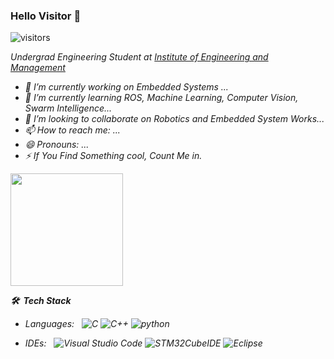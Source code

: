 ### Hello Visitor 👋

![visitors](https://visitor-badge.glitch.me/badge?page_id=page.id)
<p><em>Undergrad Engineering Student at <a href="https://iem.edu.in/">Institute of Engineering and Management</a>

- 🔭 I’m currently working on Embedded Systems ...
- 🌱 I’m currently learning ROS, Machine Learning, Computer Vision, Swarm Intelligence...
- 👯 I’m looking to collaborate on Robotics and Embedded System Works...
- 📫 How to reach me: ...
- 😄 Pronouns: ...
- ⚡ If You Find Something cool, Count Me in.

<img height="180em" src="https://github-readme-stats.vercel.app/api?username=theAkashDas&show_icons=true&hide_border=true&&count_private=true&include_all_commits=true" />

  **🛠 &nbsp;Tech Stack**

- Languages: &nbsp;
 ![C](https://img.shields.io/badge/-C-333333?style=flat&logo=A8B9CC&logoColor=007ACC)
 ![C++](https://img.shields.io/badge/-C++-333333?style=flat&logo=A8B9CC&logoColor=007ACC)
 ![python](https://img.shields.io/badge/-python-333333?style=flat&logo=python&logoColor=007ACC)

  
- IDEs: &nbsp;
  ![Visual Studio Code](https://img.shields.io/badge/-Visual%20Studio%20Code-333333?style=flat&logo=visual-studio-code&logoColor=007ACC)
  ![STM32CubeIDE](https://img.shields.io/badge/-STM32CubeIDE-black?style=flat&logo=03234B&logoColor=007ACC)
  ![Eclipse](https://img.shields.io/badge/-Eclipse-333333?style=flat&logo=eclipse)
